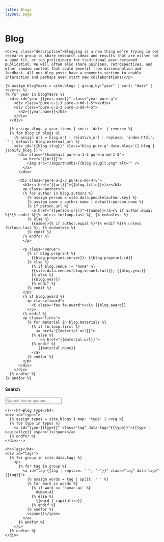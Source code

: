 ```yaml
---
title: Blogs
layout: page
---
```

<div id="blogs" class="pure-g">
  <div id="content" class="pure-u-1 pure-u-md-3-4">
    <h1 class="title">Blog</h1>

    <br><p class="description">Blogging is a new thing we're trying in our research group to share research ideas and results that are either not a good fit, or too preliminary for traditional peer-reviewed publication. We will often also share opinions, retrospectives, and other random content that could benefit from dissemination and feedback. All our blog posts have a comments section to enable interaction and perhaps even start new collaborations!</p>

    {% assign blogYears = site.blogs | group_by:"year" | sort: "date" | reverse %}
    {% for year in blogYears %}
      <div id="year-{{year.name}}" class="year pure-g">
        <div class="pure-u-1-3 pure-u-md-1-5"></div>
        <div class="pure-u-2-3 pure-u-md-4-5">
          <h2>{{year.name}}</h2>
        </div>
      </div>

      {% assign blogs = year.items | sort: 'date' | reverse %}
      {% for blog in blogs %}
        {% assign url = blog.url | relative_url | replace: 'index.html', '' | default: blog.external_url %}
        <div id="{{blog.slug}}" class="blog pure-g" data-blog='{{ blog | jsonify_blog }}'>
          <div class="thumbnail pure-u-1-3 pure-u-md-1-5">
            <a href="{{url}}">
              <img src="/imgs/thumbs/{{blog.slug}}.png" alt="" />
            </a>
          </div>

          <div class="pure-u-2-3 pure-u-md-4-5">
            <h3><a href="{{url}}">{{blog.title}}</a></h3>
            <p class="authors">
            {% for author in blog.authors %}
              {% assign person = site.data.people[author.key] %}
              {% assign name = author.name | default:person.name %}
              {% if person.url %}
                <a href="{{person.url}}">{{name}}</a>{% if author.equal %}*{% endif %}{% unless forloop.last %}, {% endunless %}
              {% else %}
                {{name}}{% if author.equal %}*{% endif %}{% unless forloop.last %}, {% endunless %}
              {% endif %}
            {% endfor %}
            </p>

            <p class="venue">
              {% if blog.preprint %}
                {{blog.preprint.server}}: {{blog.preprint.id}}
              {% else %}
                {% if blog.venue != "none" %}
                {{site.data.venues[blog.venue].full}}, {{blog.year}}
                {% else %}
                {{blog.year}}
                {% endif %}
              {% endif %}
            </p>
            {% if blog.award %}
              <p class="award">
                <i class="fas fa-award"></i> {{blog.award}}
              </p>
            {% endif %}
            <p class="links">
              {% for material in blog.materials %}
                {% if forloop.first %}
                  <a href="{{material.url}}">
                {% else %}
                  · <a href="{{material.url}}">
                {% endif %}
                   {{material.name}}
                </a>
              {% endfor %}
            </p>
          </div>
        </div>
      {% endfor %}
    {% endfor %}
  </div> 
  
  <div id="sidebar" class="pure-u-1 pure-u-md-1-4">
    <h4>Search</h4>
    <input type="text" id="search" placeholder="Search title or authors...">

    <!--<h4>Blog Type</h4>
    <div id="types">
      {% assign types = site.blogs | map: 'type' | uniq %}
      {% for type in types %}
        <a id="type-{{type}}" class="tag" data-tag="{{type}}">{{type | capitalize}} <span>()</span></a>
      {% endfor %}
    </div>-->

    <h4>Tags</h4>
    <div id="tags">
      {% for group in site.data.tags %}
        <p>
          {% for tag in group %}
            <a id="tag-{{tag | replace: ' ', '-'}}" class="tag" data-tag="{{tag}}">
              {% assign words = tag | split: ' ' %}
              {% for word in words %}
                {% if word == 'human-ai' %}
                  Human-AI
                {% else %}
                  {{word | capitalize}}
                {% endif %}
              {% endfor %}
              <span>()</span>
            </a>
          {% endfor %}
        </p>
      {% endfor %}
    </div>
  </div>  
</div>
